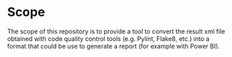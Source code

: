 # Scope
The scope of this repository is to provide a tool to convert the result xml file obtained with code quality control tools (e.g. Pylint, Flake8, etc.) into a format that could be use to generate a report (for example with Power BI).